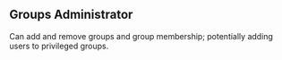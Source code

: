 ## Groups Administrator

Can add and remove groups and group membership; potentially adding users to privileged groups.